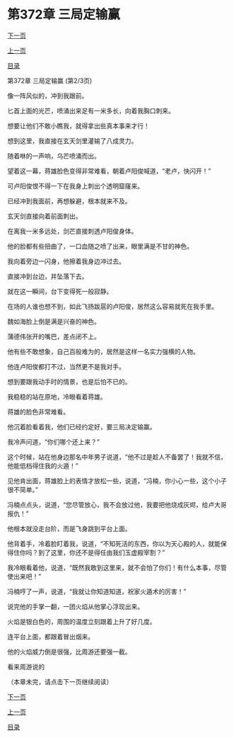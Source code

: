 <h1>第372章   三局定输赢</h1>
            <div><p><a href="./1115_%E7%AC%AC372%E7%AB%A0_%E4%B8%89%E5%B1%80%E5%AE%9A%E8%BE%93%E8%B5%A2.md">下一页</a></p><p><a href="./1113_%E7%AC%AC372%E7%AB%A0_%E4%B8%89%E5%B1%80%E5%AE%9A%E8%BE%93%E8%B5%A2.md">上一页</a></p><p><a href="../">目录</a></p></div>
            <div><p>第372章   三局定输赢 (第2/3页)</p><p>像一阵风似的，冲到我跟前。</p><p>匕首上面的光芒，喷涌出来足有一米多长，向着我胸口刺来。</p><p>想要让他们不敢小瞧我，就得拿出些真本事来才行！</p><p>想到这里，我直接在玄天剑里灌输了八成灵力。</p><p>随着咻的一声响，乌芒喷涌而出。</p><p>望着这一幕，蒋雄脸色变得非常难看，朝着卢阳俊喊道，“老卢，快闪开！”</p><p>可卢阳俊恨不得一下在我身上刺出个透明窟窿来。</p><p>已经冲到我面前，再想躲避，根本就来不及。</p><p>玄天剑直接向着前面刺出。</p><p>在离我一米多远处，剑芒直接刺透卢阳俊身体。</p><p>他的脸都有些扭曲了，一口血随之喷了出来，眼里满是不甘的神色。</p><p>我向着旁边一闪身，他擦着我身边冲过去。</p><p>直接冲到台边，并坠落下去。</p><p>就在这一瞬间，台下变得死一般寂静。</p><p>在场的人谁也想不到，如此飞扬跋扈的卢阳俊，居然这么容易就死在我手里。</p><p>魏如海脸上倒是满是兴奋的神色。</p><p>蒲德伟张开的嘴巴，差点闭不上。</p><p>他有些不敢想象，自己百般难为的，居然是这样一名实力强横的人物。</p><p>他连卢阳俊都打不过，当然更不是我对手。</p><p>想到要跟我动手时的情景，也是后怕不已的。</p><p>我稳稳的站在原地，冷眼看着蒋雄。</p><p>蒋雄的脸色非常难看。</p><p>他沉着脸看着我，他们已经约定好，要三局决定输赢。</p><p>我冷声问道，“你们哪个还上来？”</p><p>这个时候，站在他身边那名中年男子说道，“他不过是趁人不备罢了！我就不信，他能低档得住我的火遁！”</p><p>见他肯出面，蒋雄脸上的表情才放松一些，说道，“冯楠，你小心一些，这个小子很不简单。”</p><p>冯楠点点头，说道，“您尽管放心，我不会放过他，我要把他烧成灰烬，给卢大哥报仇！”</p><p>他根本就没走台阶，而是飞身跳到平台上面。</p><p>他背着手，冷着脸盯着我，说道，“不知死活的东西，你以为天心殿的人，就能保得住你吗？到了这里，你还不是得任由我们玉虚殿宰割？”</p><p>我冷眼看着他，说道，“既然我敢到这里来，就不会怕了你们！有什么本事，尽管使出来吧！”</p><p>冯楠哼了一声，说道，“我就让你知道知道，祝家火遁术的厉害！”</p><p>说完他的手掌一翻，一团火焰从他掌心浮现出来。</p><p>火焰是银白色的，周围的温度立刻跟着上升了好几度。</p><p>连平台上面，都跟着冒出烟来。</p><p>他的火焰威力倒是很强，比周游还要强一截。</p><p>看来周游说的</p><p>（本章未完，请点击下一页继续阅读）</p></div>
            <div><p><a href="./1115_%E7%AC%AC372%E7%AB%A0_%E4%B8%89%E5%B1%80%E5%AE%9A%E8%BE%93%E8%B5%A2.md">下一页</a></p><p><a href="./1113_%E7%AC%AC372%E7%AB%A0_%E4%B8%89%E5%B1%80%E5%AE%9A%E8%BE%93%E8%B5%A2.md">上一页</a></p><p><a href="../">目录</a></p></div>